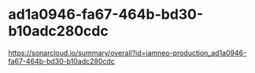 # ad1a0946-fa67-464b-bd30-b10adc280cdc
https://sonarcloud.io/summary/overall?id=iamneo-production_ad1a0946-fa67-464b-bd30-b10adc280cdc
